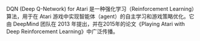 


DQN (Deep Q-Network) for Atari 是一种强化学习（Reinforcement Learning）算法，用于在 Atari 游戏中实现智能体（agent）的自主学习和游戏策略优化。它由 DeepMind 团队在 2013 年提出，并在2015年的论文《Playing Atari with Deep Reinforcement Learning》中广泛传播。
